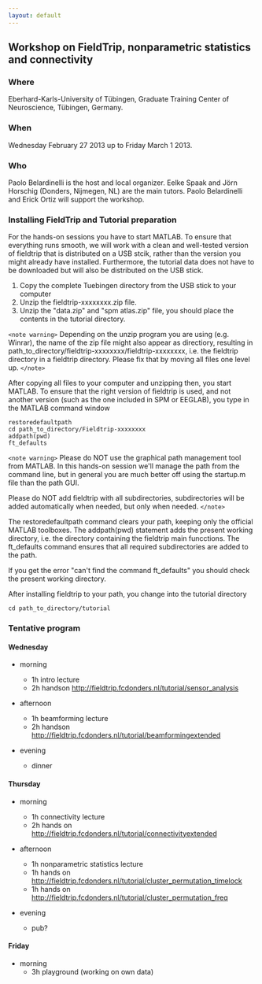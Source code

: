 ```yaml
---
layout: default
---
```


##  Workshop on FieldTrip, nonparametric statistics and connectivity 

### Where

Eberhard-Karls-University of Tübingen, Graduate Training Center of Neuroscience, Tübingen, Germany.

### When

Wednesday February 27 2013 up to Friday March 1 2013.

### Who

Paolo Belardinelli is the host and local organizer. Eelke Spaak and Jörn Horschig (Donders, Nijmegen, NL) are the main tutors. Paolo Belardinelli and Erick Ortiz will support the workshop.

### Installing FieldTrip and Tutorial preparation

For the hands-on sessions you have to start MATLAB. To ensure that
everything runs smooth, we will work with a clean and well-tested
version of fieldtrip that is distributed on a USB stcik, rather than the version you might already
have installed. Furthermore, the tutorial data does not have to be
downloaded but will also be distributed on the USB stick.

 1.  Copy the complete Tuebingen directory from the USB stick to your computer
 2.  Unzip the fieldtrip-xxxxxxxx.zip file. 
 3.  Unzip the "data.zip" and "spm atlas.zip" file, you should place the contents in the tutorial directory.

`<note warning>`
Depending on the unzip program you are using (e.g. Winrar), the name
of the zip file might also appear as directiory, resulting in
path_to_directory/fieldtrip-xxxxxxxx/fieldtrip-xxxxxxxx, i.e. the
fieldtrip directory in a fieldtrip directory. Please fix that by
moving all files one level up.
`</note>`

After copying all files to your computer and unzipping then, you start MATLAB. To ensure that the right version of fieldtrip is used, and not another version (such as the one included in SPM or EEGLAB), you type in the MATLAB command window


    restoredefaultpath
    cd path_to_directory/Fieldtrip-xxxxxxxx
    addpath(pwd)
    ft_defaults

`<note warning>`
Please do NOT use the graphical path management tool from MATLAB. In this hands-on session we'll manage the path from the command line, but in general you are much better off using the startup.m file than the path GUI.

Please do NOT add fieldtrip with all subdirectories, subdirectories will be added automatically when needed, but only when needed.
`</note>`

The restoredefaultpath command clears your path, keeping only the
official MATLAB toolboxes. The addpath(pwd) statement adds the
present working directory, i.e. the directory containing the fieldtrip
main funcctions. The ft_defaults command ensures that all required
subdirectories are added to the path.

If you get the error "can't find the command ft_defaults" you should check the present working directory. 

After installing fieldtrip to your path, you change into the tutorial directory

    cd path_to_directory/tutorial


### Tentative program


####  Wednesday

*  morning
    * 1h intro lecture
    * 2h handson http://fieldtrip.fcdonders.nl/tutorial/sensor_analysis

*  afternoon
    * 1h beamforming lecture
    * 2h handson http://fieldtrip.fcdonders.nl/tutorial/beamformingextended

*  evening
    * dinner
    

#### Thursday

*  morning
    * 1h connectivity lecture
    * 2h hands on http://fieldtrip.fcdonders.nl/tutorial/connectivityextended

*  afternoon
    * 1h nonparametric statistics lecture
    * 1h hands on http://fieldtrip.fcdonders.nl/tutorial/cluster_permutation_timelock
    * 1h hands on http://fieldtrip.fcdonders.nl/tutorial/cluster_permutation_freq

*  evening
    * pub?

#### Friday

*  morning
    * 3h playground (working on own data)



